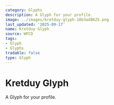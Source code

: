 ```yaml
---
category: Glyphs
description: A Glyph for your profile.
image: ../images/kretduy-glyph-18b3ad8625.png
last_updated: '2025-09-17'
name: Kretduy Glyph
source: WFCD
tags:
- Glyph
- Glyphs
tradable: false
type: Glyph
---
```


# Kretduy Glyph

A Glyph for your profile.

